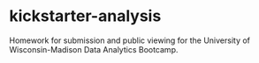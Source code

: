# kickstarter-analysis
Homework for submission and public viewing for the University of Wisconsin-Madison Data Analytics Bootcamp.
